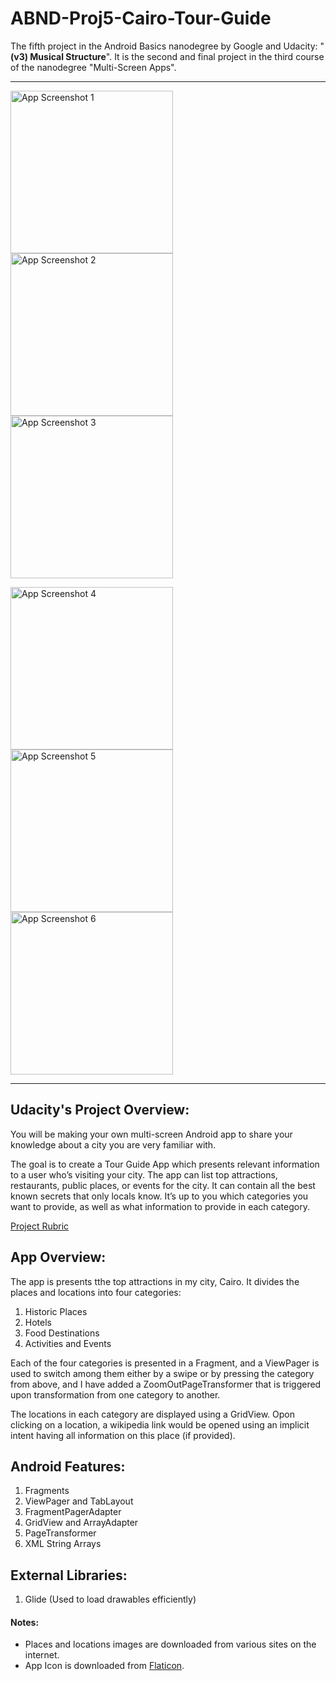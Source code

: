 # ABND-Proj5-Cairo-Tour-Guide

The fifth project in the Android Basics nanodegree by Google and Udacity: "**(v3) Musical Structure**".
It is the second and final project in the third course of the nanodegree "Multi-Screen Apps".

***

<img src="documentation/app_screenshot_1.png" width="260" title="App Screenshot 1"> <img src="documentation/app_screenshot_2.png" width="260" title="App Screenshot 2"> <img src="documentation/app_screenshot_3.png" width="260" title="App Screenshot 3">

<img src="documentation/app_screenshot_4.png" width="260" title="App Screenshot 4"> <img src="documentation/app_screenshot_5.png" width="260" title="App Screenshot 5"> <img src="documentation/app_screenshot_6.png" width="260" title="App Screenshot 6">


***


## Udacity's Project Overview:

You will be making your own multi-screen Android app to share your knowledge about a city you are very familiar with.

The goal is to create a Tour Guide App which presents relevant information to a user who’s visiting your city. The app can list top attractions, restaurants, public places, or events for the city. It can contain all the best known secrets that only locals know. It’s up to you which categories you want to provide, as well as what information to provide in each category. 

 [Project Rubric](https://review.udacity.com/#!/projects/342/view)

## App Overview:

The app is presents tthe top attractions in my city, Cairo. It divides the places and locations into four categories:

1. Historic Places
2. Hotels
3. Food Destinations
4. Activities and Events
	
Each of the four categories is presented in a Fragment, and a ViewPager is used to switch among them either by a swipe or by pressing the category from above, and I have added a ZoomOutPageTransformer that is triggered upon transformation from one category to another.

The locations in each category are displayed using a GridView.
Opon clicking on a location, a wikipedia link would be opened using an implicit intent having all information on this place (if provided).

## Android Features:

1. Fragments
2. ViewPager and TabLayout
3. FragmentPagerAdapter
4. GridView and ArrayAdapter
5. PageTransformer
6. XML String Arrays

## External Libraries:

1. Glide (Used to load drawables efficiently)

#### Notes:

- Places and locations images are downloaded from various sites on the internet.
- App Icon is downloaded from [Flaticon](www.flaticon.com).
